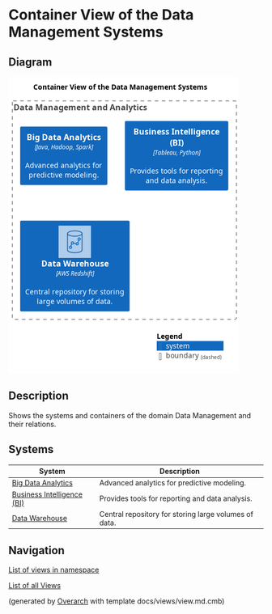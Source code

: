 # Container View of the Data Management Systems

## Diagram
![Container View of the Data Management Systems](../../mybank/data-management/container-view.png)

## Description
Shows the systems and containers of the domain Data Management and their relations.

## Systems
| System | Description |
|---|---|
| [Big Data Analytics](../../mybank/data-management/big-data-analytics-system.md)| Advanced analytics for predictive modeling. |
| [Business Intelligence (BI)](../../mybank/data-management/business-intelligence-system.md)| Provides tools for reporting and data analysis. |
| [Data Warehouse](../../mybank/data-management/data-warehouse-system.md)| Central repository for storing large volumes of data. |

## Navigation
[List of views in namespace](./views-in-namespace.md)

[List of all Views](../../views.md)


(generated by [Overarch](https://github.com/soulspace-org/overarch) with template docs/views/view.md.cmb)

